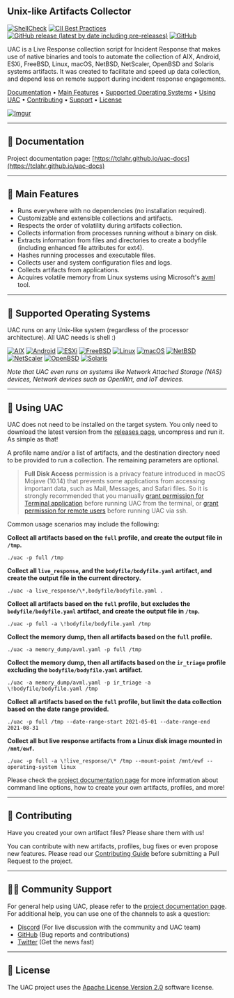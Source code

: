## Unix-like Artifacts Collector

[![ShellCheck](https://github.com/tclahr/uac/actions/workflows/shellcheck.yaml/badge.svg)](https://github.com/tclahr/uac/actions/workflows/shellcheck.yaml)
[![CII Best Practices](https://bestpractices.coreinfrastructure.org/projects/5640/badge)](https://bestpractices.coreinfrastructure.org/projects/5640)
[![GitHub release (latest by date including pre-releases)](https://img.shields.io/github/v/release/tclahr/uac?include_prereleases&style=flat)](https://github.com/tclahr/uac/releases)
[![GitHub](https://img.shields.io/github/license/tclahr/uac?style=flat)](LICENSE)

UAC is a Live Response collection script for Incident Response that makes use of native binaries and tools to automate the collection of AIX, Android, ESXi, FreeBSD, Linux, macOS, NetBSD, NetScaler, OpenBSD and Solaris systems artifacts. It was created to facilitate and speed up data collection, and depend less on remote support during incident response engagements.

[Documentation](#-documentation) •
[Main Features](#-main-features) •
[Supported Operating Systems](#-supported-operating-systems) •
[Using UAC](#-using-uac) •
[Contributing](#-contributing) •
[Support](#-community-support) •
[License](#-license)

[![Imgur](https://i.imgur.com/1aEnAyA.gif)](#)

***

## 📘 Documentation

Project documentation page: [https://tclahr.github.io/uac-docs](https://tclahr.github.io/uac-docs)

***

## 🌟 Main Features

- Runs everywhere with no dependencies (no installation required).
- Customizable and extensible collections and artifacts.
- Respects the order of volatility during artifacts collection.
- Collects information from processes running without a binary on disk.
- Extracts information from files and directories to create a bodyfile (including enhanced file attributes for ext4).
- Hashes running processes and executable files.
- Collects user and system configuration files and logs.
- Collects artifacts from applications.
- Acquires volatile memory from Linux systems using Microsoft's [avml](https://github.com/microsoft/avml) tool.

***

## 💾 Supported Operating Systems

UAC runs on any Unix-like system (regardless of the processor architecture). All UAC needs is shell :)

[![AIX](https://img.shields.io/static/v1?label=&message=AIX&color=brightgreen&style=for-the-badge)](#-supported-operating-systems)
[![Android](https://img.shields.io/static/v1?label=&message=Android&color=green&style=for-the-badge)](#-supported-operating-systems)
[![ESXi](https://img.shields.io/static/v1?label=&message=ESXi&color=blue&style=for-the-badge)](#-supported-operating-systems)
[![FreeBSD](https://img.shields.io/static/v1?label=&message=FreeBSD&color=red&style=for-the-badge)](#-supported-operating-systems)
[![Linux](https://img.shields.io/static/v1?label=&message=Linux&color=lightgray&style=for-the-badge)](#-supported-operating-systems)
[![macOS](https://img.shields.io/static/v1?label=&message=macOS&color=blueviolet&style=for-the-badge)](#-supported-operating-systems)
[![NetBSD](https://img.shields.io/static/v1?label=&message=NetBSD&color=orange&style=for-the-badge)](#-supported-operating-systems)
[![NetScaler](https://img.shields.io/static/v1?label=&message=NetScaler&color=blue&style=for-the-badge)](#-supported-operating-systems)
[![OpenBSD](https://img.shields.io/static/v1?label=&message=OpenBSD&color=yellow&style=for-the-badge)](#-supported-operating-systems)
[![Solaris](https://img.shields.io/static/v1?label=&message=Solaris&color=lightblue&style=for-the-badge)](#-supported-operating-systems)

*Note that UAC even runs on systems like Network Attached Storage (NAS) devices, Network devices such as OpenWrt, and IoT devices.*

***

## 🚀 Using UAC

UAC does not need to be installed on the target system. You only need to download the latest version from the [releases page](https://github.com/tclahr/uac/releases), uncompress and run it. As simple as that!

A profile name and/or a list of artifacts, and the destination directory need to be provided to run a collection. The remaining parameters are optional.

> **Full Disk Access** permission is a privacy feature introduced in macOS Mojave (10.14) that prevents some applications from accessing important data, such as Mail, Messages, and Safari files. So it is strongly recommended that you manually [grant permission for Terminal application](https://support.apple.com/guide/mac-help/allow-access-to-system-configuration-files-mchlccb25729/mac) before running UAC from the terminal, or [grant permission for remote users](https://support.apple.com/guide/mac-help/allow-a-remote-computer-to-access-your-mac-mchlp1066/mac) before running UAC via ssh.

Common usage scenarios may include the following:

**Collect all artifacts based on the ```full``` profile, and create the output file in ```/tmp```.**

```shell
./uac -p full /tmp
```

**Collect all ```live_response```, and the ```bodyfile/bodyfile.yaml``` artifact, and create the output file in the current directory.**

```shell
./uac -a live_response/\*,bodyfile/bodyfile.yaml .
```

**Collect all artifacts based on the ```full``` profile, but excludes the ```bodyfile/bodyfile.yaml``` artifact, and create the output file in ```/tmp```.**

```shell
./uac -p full -a \!bodyfile/bodyfile.yaml /tmp
```

**Collect the memory dump, then all artifacts based on the ```full``` profile.**

```shell
./uac -a memory_dump/avml.yaml -p full /tmp
```

**Collect the memory dump, then all artifacts based on the ```ir_triage``` profile excluding the ```bodyfile/bodyfile.yaml``` artifact.**

```shell
./uac -a memory_dump/avml.yaml -p ir_triage -a \!bodyfile/bodyfile.yaml /tmp
```

**Collect all artifacts based on the ```full``` profile, but limit the data collection based on the date range provided.**

```shell
./uac -p full /tmp --date-range-start 2021-05-01 --date-range-end 2021-08-31
```

**Collect all but live response artifacts from a Linux disk image mounted in ```/mnt/ewf```.**

```shell
./uac -p full -a \!live_response/\* /tmp --mount-point /mnt/ewf --operating-system linux
```

Please check the [project documentation page](https://tclahr.github.io/uac-docs) for more information about command line options, how to create your own artifacts, profiles, and more!

***

## 💙 Contributing

Have you created your own artifact files? Please share them with us!

You can contribute with new artifacts, profiles, bug fixes or even propose new features. Please read our [Contributing Guide](CONTRIBUTING.md) before submitting a Pull Request to the project.

***

## 👨‍💻 Community Support

For general help using UAC, please refer to the [project documentation page](https://tclahr.github.io/uac-docs). For additional help, you can use one of the channels to ask a question:

- [Discord](https://discord.com/invite/digitalforensics) (For live discussion with the community and UAC team)
- [GitHub](https://github.com/tclahr/uac/issues) (Bug reports and contributions)
- [Twitter](https://twitter.com/tclahr) (Get the news fast)

***

## 📜 License

The UAC project uses the [Apache License Version 2.0](LICENSE) software license.
